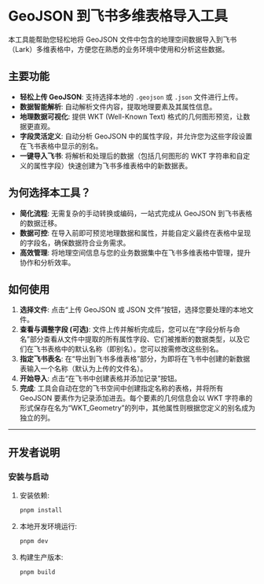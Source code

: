 # GeoJSON 到飞书多维表格导入工具

本工具能帮助您轻松地将 GeoJSON 文件中包含的地理空间数据导入到飞书（Lark）多维表格中，方便您在熟悉的业务环境中使用和分析这些数据。

## 主要功能

*   **轻松上传 GeoJSON**: 支持选择本地的 `.geojson` 或 `.json` 文件进行上传。
*   **数据智能解析**: 自动解析文件内容，提取地理要素及其属性信息。
*   **地理数据可视化**: 提供 WKT (Well-Known Text) 格式的几何图形预览，让数据更直观。
*   **字段灵活定义**: 自动分析 GeoJSON 中的属性字段，并允许您为这些字段设置在飞书表格中显示的别名。
*   **一键导入飞书**: 将解析和处理后的数据（包括几何图形的 WKT 字符串和自定义的属性字段）快速创建为飞书多维表格中的新数据表。

## 为何选择本工具？

*   **简化流程**: 无需复杂的手动转换或编码，一站式完成从 GeoJSON 到飞书表格的数据迁移。
*   **数据可控**: 在导入前即可预览地理数据和属性，并能自定义最终在表格中呈现的字段名，确保数据符合业务需求。
*   **高效管理**: 将地理空间信息与您的业务数据集中在飞书多维表格中管理，提升协作和分析效率。

## 如何使用

1.  **选择文件**: 点击“上传 GeoJSON 或 JSON 文件”按钮，选择您要处理的本地文件。
2.  **查看与调整字段 (可选)**: 文件上传并解析完成后，您可以在“字段分析与命名”部分查看从文件中提取的所有属性字段、它们被推断的数据类型，以及它们在飞书表格中的默认名称（即别名）。您可以按需修改这些别名。
3.  **指定飞书表名**: 在“导出到飞书多维表格”部分，为即将在飞书中创建的新数据表输入一个名称（默认为上传的文件名）。
4.  **开始导入**: 点击“在飞书中创建表格并添加记录”按钮。
5.  **完成**: 工具会自动在您的飞书空间中创建指定名称的表格，并将所有 GeoJSON 要素作为记录添加进去。每个要素的几何信息会以 WKT 字符串的形式保存在名为“WKT_Geometry”的列中，其他属性则根据您定义的别名成为独立的列。

---

## 开发者说明

### 安装与启动

1.  安装依赖:
    ```bash
    pnpm install
    ```
2.  本地开发环境运行:
    ```bash
    pnpm dev
    ```
3.  构建生产版本:
    ```bash
    pnpm build
    ```

